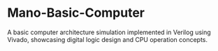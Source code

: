 # Mano-Basic-Computer
A basic computer architecture simulation implemented in Verilog using Vivado, showcasing digital logic design and CPU operation concepts.
